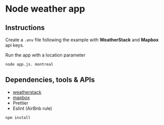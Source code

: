 # Node weather app

## Instructions

Create a `.env` file following the example with **WeatherStack** and **Mapbox** api keys.

Run the app with a location parameter

```
node app.js. montreal
```

## Dependencies, tools & APIs

- [weatherstack](https://weatherstack.com/documentation)
- [mapbox](https://docs.mapbox.com/api/search/)
- Prettier
- Eslint (AirBnb rule)

```
npm install
```
